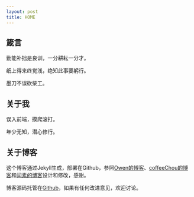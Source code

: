 ```yaml
---
layout: post
title: HOME
---
```


## 箴言
勤能补拙是良训，一分耕耘一分才。

纸上得来终觉浅，绝知此事要躬行。

墨刀不误砍柴工。

## 关于我
误入前端，摸爬滚打。

年少无知，潜心修行。

## 关于博客

这个博客通过Jekyll生成，部署在Github，参照[Owen的博客](http://numerhero.github.io/)、[coffeeChou的博客](http://coffeechou.github.io/)和[闫素的博客](http://yansu.org/)设计和修改，感谢。

博客源码托管在[Github](https://github.com/niyungang/niyungang.github.io)，如果有任何改进意见，欢迎讨论。